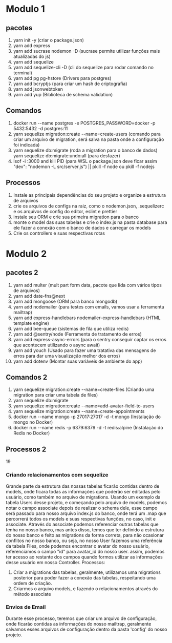 # Modulo 1
## pacotes
 1. yarn init -y (criar o package.json)
 2. yarn add express
 3. yarn add sucrase nodemon -D (sucrase permite utilizar funções mais atualizadas do js)
 4. yarn add sequelize
 5. yarn add sequelize-cli -D (cli do sequelize para rodar comando no terminal)
 6. yarn add pg pg-hstore (Drivers para postgres)
 7. yarn add bcryptjs (para criar um hash de criptografia)
 8. yarn add jsonwebtoken
 9. yarn add yup (Biblioteca de schema validation)

## Comandos
 1. docker run --name postgres -e POSTGRES_PASSWORD=docker -p 5432:5432 -d postgres:11
 2. yarn sequelize migration:create --name=create-users (comando para criar um arquivo de migration, será salva na pasta onde a configuração foi indicada)
 3. yarn sequelize db:migrate (roda a migration para o banco de dados) yarn sequelize db:migrate:undo:all (para desfazer)
 4. lsof -i :3000 and kill PID (para WSL o package.json deve ficar assim "dev": "nodemon -L src/server.js") || pkill -f node ou pkill -f nodejs

## Processos
  1. Instale as principais dependências do seu projeto e organize a estrutura de arquivos
  2. crie os arquivos de configs na raiz, como o nodemon.json, .sequelizerc e os arquivos de config do editor, eslint e prettier
  3. instale seu ORM e crie sua primeira migration para o banco
  4. monte o model das suas tabelas e crie o index.js na pasta database para ele fazer a conexão com o banco de dados e carregar os models
  5. Crie os controllers e suas respectivas rotas


# Modulo 2
## pacotes 2
  1. yarn add multer (mult part form data, pacote que lida com vários tipos de arquivos)
  2. yarn add date-fns@next
  3. yarn add mongoose (ORM para banco mongodb)
  4. yarn add nodemailer (para testes com emails, vamos usar a ferramenta mailtrap)
  5. yarn add express-handlebars nodemailer-express-handlebars (HTML template engine)
  6. yarn add bee-queue (sistemas de fila que utiliza redis)
  7. yarn add @sentry/node (Ferramenta de tratamento de erros)
  8. yarn add express-async-errors (para o sentry conseguir captar os erros que acontecem utilizando o async await)
  9. yarn add youch (Usado para fazer uma tratativa das mensagens de erros para dar uma visualização melhor dos erros)
  10. yarn add dotenv (Montar suas variáveis de ambiente do app)

## Comandos 2
  1. yarn sequelize migration:create --name=create-files (Criando uma migration para criar uma tabela de files)
  2. yarn sequelize db:migrate
  3. yarn sequelize migration:create --name=add-avatar-field-to-users
  4. yarn sequelize migration:create --name=create-appointments
  5. docker run --name mongo -p 27017:27017 -d -t mongo (Instalação do mongo no Docker)
  6. docker run --name redis -p 6379:6379 -d -t redis:alpine (Instalação do Redis no Docker)

## Processos 2
19

 ### Criando relacionamentos com sequelize
   Grande parte da estrutura das nossas tabelas ficarão contidas dentro de models, onde ficara todas as informações que poderão ser editadas pelo usuário, como também no arquivo de migrations. Usando um exemplo da tabela Users desse projeto, e começando pelo arquivo de models, podemos notar o campo associate depois de realizar o schema dele, esse campo será passado para nosso arquivo index.js do banco, onde terá um .map que percorrerá todos os models e suas respectivas funções, no caso, init e associate. Através do associate podemos referenciar outras tabelas que tenha no nosso banco, mas antes disso, temos que ter definido a estrutura do nosso banco e feito as migrations da forma correta, para não ocasionar conflitos no nosso banco, ou seja, no nosso User fazemos uma referência da tabela Files, onde podemos encontrar o avatar do nosso usuário, referenciamos o campo "id" para avatar_id do nosso user. assim, podemos ter acesso ao restante dos campos quando formos utilizar as informações desse usuário em nosso Controller.
  Processos:
  1. Criar a migrations das tabelas, geralmente, utilizamos uma migrations posterior para poder fazer a conexão das tabelas, respeitando uma ordem de criação.
  2. Criarmos o arquivo models, e fazendo o relacionamentos através do método associate

### Envios de Email
  Durante esse processo, teremos que criar um arquivo de configuração, onde ficarão contidas as informações do nosso mailtrap, geralmente salvamos esses arquivos de configuração dentro da pasta 'config' do nosso projeto.

